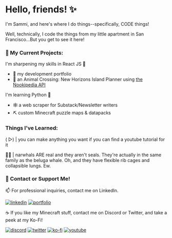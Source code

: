 
# Hello, friends! ✨

I'm Sammi, and here's where I do things--specifically, CODE things! 

Well, technically, I code the things from my little apartment in San Francisco...But you get to see it here!

### 📌 My Current Projects: 

I'm sharpening my skills in React JS 🔪 
- 👑 my development portfolio
- 🌴 an Animal Crossing: New Horizons Island Planner using <a href="https://api.nookipedia.com/">the Nookipedia API</a>

I'm learning Python 🧠 
- 🕸 a web scraper for Substack/Newsletter writers
- ⛏ custom Minecraft puzzle maps & datapacks

### Things I've Learned:

( ▷) |  you can make anything you want if you can find a youtube tutorial for it

🦄🐳 | narwhals ARE real and they aren't seals. They're actually in the same family as the beluga whale. Oh, and they have flexible rib cages and collapsible lungs. Ew.

### 🔗 Contact or Support Me! 

📫 For professional inquiries, contact me on LinkedIn.

[![linkedin](https://img.shields.io/badge/linkedin-0A66C2?style=for-the-badge&logo=linkedin&logoColor=white)](https://www.linkedin.com/in/samanthalittle/)
[![portfolio](https://img.shields.io/badge/portfolio-000?style=for-the-badge&logo=ko-fi&logoColor=white)](https://sammiland.com/)


☕ If you like my Minecraft stuff, contact me on Discord or Twitter, and take a peek at my Ko-Fi!

[![discord](https://img.shields.io/badge/Discord-7289DA?style=for-the-badge&logo=discord&logoColor=white)](https://discordapp.com/users/sammidoesthings#5368)
[![twitter](https://img.shields.io/badge/twitter-1DA1F2?style=for-the-badge&logo=twitter&logoColor=white)](https://twitter.com/sammidoesthings)
[![ko-fi](https://img.shields.io/badge/Ko--fi-F16061?style=for-the-badge&logo=ko-fi&logoColor=white)](https://ko-fi.com)
[![youtube](https://img.shields.io/badge/YouTube-FF0000?style=for-the-badge&logo=youtube&logoColor=white)](https://www.youtube.com/channel/UCDPfahiBCMQQLYsccSXhc-A)

<!--
**sammidoesthings/sammidoesthings** is a ✨ _special_ ✨ repository because its `README.md` (this file) appears on your GitHub profile.
-->

